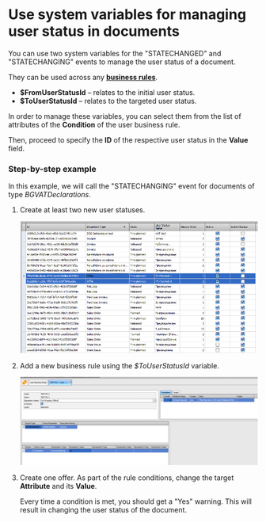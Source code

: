 # Use system variables for managing user status in documents

You can use two system variables for the "STATECHANGED" and "STATECHANGING" events to manage the user status of a document.

They can be used across any **[business rules](https://docs.erp.net/tech/advanced/user-business-rules/index.html)**.

- **$FromUserStatusId** – relates to the initial user status.
- **$ToUserStatusId** – relates to the targeted user status.
   
In order to manage these variables, you can select them from the list of attributes of the **Condition** of the user business rule.

Then, proceed to specify the **ID** of the respective user status in the **Value** field.

### Step-by-step example

In this example, we will call the "STATECHANGING" event for documents of type *BGVATDeclarations*. 

1. Create at least two new user statuses.

	![picture](pictures/step_one.png)

2. Add a new business rule using the _$ToUserStatusId_ variable.
 
	![picture](pictures/step_two.png)

3. Create one offer. As part of the rule conditions, change the target **Attribute** and its **Value**.
  
   Every time a condition is met, you should get a "Yes" warning. This will result in changing the user status of the document.
